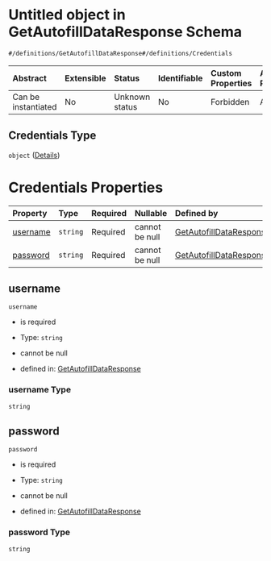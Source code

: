 # Untitled object in GetAutofillDataResponse Schema

```txt
#/definitions/GetAutofillDataResponse#/definitions/Credentials
```



| Abstract            | Extensible | Status         | Identifiable | Custom Properties | Additional Properties | Access Restrictions | Defined In                                                                                                      |
| :------------------ | :--------- | :------------- | :----------- | :---------------- | :-------------------- | :------------------ | :-------------------------------------------------------------------------------------------------------------- |
| Can be instantiated | No         | Unknown status | No           | Forbidden         | Allowed               | none                | [response.getAutofillData.schema.json\*](../../out/response.getAutofillData.schema.json "open original schema") |

## Credentials Type

`object` ([Details](response-definitions-credentials.md))

# Credentials Properties

| Property              | Type     | Required | Nullable       | Defined by                                                                                                                                                              |
| :-------------------- | :------- | :------- | :------------- | :---------------------------------------------------------------------------------------------------------------------------------------------------------------------- |
| [username](#username) | `string` | Required | cannot be null | [GetAutofillDataResponse](response-definitions-credentials-properties-username.md "#/definitions/GetAutofillDataResponse#/definitions/Credentials/properties/username") |
| [password](#password) | `string` | Required | cannot be null | [GetAutofillDataResponse](response-definitions-credentials-properties-password.md "#/definitions/GetAutofillDataResponse#/definitions/Credentials/properties/password") |

## username



`username`

*   is required

*   Type: `string`

*   cannot be null

*   defined in: [GetAutofillDataResponse](response-definitions-credentials-properties-username.md "#/definitions/GetAutofillDataResponse#/definitions/Credentials/properties/username")

### username Type

`string`

## password



`password`

*   is required

*   Type: `string`

*   cannot be null

*   defined in: [GetAutofillDataResponse](response-definitions-credentials-properties-password.md "#/definitions/GetAutofillDataResponse#/definitions/Credentials/properties/password")

### password Type

`string`
